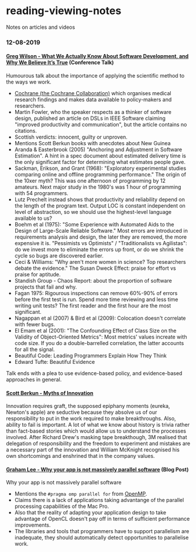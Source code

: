 # reading-viewing-notes
Notes on articles and videos


### 12-08-2019
#### [Greg Wilson - What We Actually Know About Software Development, and Why We Believe It’s True][0] (Conference Talk)

Humourous talk about the importance of applying the scientific method to the ways we work.

- [Cochrane (the Cochrane Collaboration)][1] which organises medical research findings and makes data available to policy-makers and researchers.
- Martin Fowler, who the speaker respects as a thinker of software design, published an article on DSLs in IEEE Software claiming "improved productivity and communication", but the article contains no citations.
- Scottish verdicts: innocent, guilty or unproven.
- Mentions Scott Berkun books with anecdotes about New Guinea
- Aranda & Easterbrook (2005) "Anchoring and Adjustment in Software Estimation". A hint in a spec document about estimated delivery time is the only significant factor for determining what estimates people gave.
- Sackman, Erikson, and Grant (1968): "Exploratory experimental studies comparing online and offline programming performance." The origin of the 10xer myth? This was one afternoon of programming by 12 amateurs. Next major study in the 1980's was 1 hour of programming with 54 programmers.
- Lutz Prechelt instead shows that productivity and reliability depend on the length of the program text. Output LOC is constant independent on level of abstraction, so we should use the highest-level language available to us?
- Boehm et al (1975): "Some Experience with Automated Aids to the Design of Large-Scale Reliable Software." Most errors are introduced in requirements analysis and design, the later they are removed, the more expensive it is. "Pessimists vs Optimists" / "Traditionalists vs Agilistas": do we invest more to eliminate the errors up front, or do we shrink the cycle so bugs are discovered earlier.
- Ceci & Williams: "Why aren't more women in science? Top researchers debate the evidence." The Susan Dweck Effect: praise for effort vs praise for aptitude.
- Standish Group - Chaos Report: about the proportion of software projects that fail and why.
- Fagan 1975: Rigourous inspections can remove 60%-90% of errors before the first test is run. Spend more time reviewing and less time writing unit tests? The first reader and the first hour are the most significant.
- Nagappan et al (2007) & Bird et al (2009): Colocation doesn't correlate with fewer bugs.
- El Emam et al (2001): "The Confounding Effect of Class Size on the Validity of Object-Oriented Metrics": Most metrics' values increate with code size. If you do a double-barrelled correlation, the latter accounts for all the signal.
- Beautiful Code: Leading Programmers Explain How They Think
- Edward Tufte: Beautiful Evidence

Talk ends with a plea to use evidence-based policy, and evidence-based approaches in general.

#### [Scott Berkun - Myths of Innovation][4]

Innovation requires graft, the supposed epiphany moments (eureka, Newton's apple) are seductive because they absolve us of our responsibility to put in the work required to make breakthroughs. Also, ability to fail is important. A lot of what we know about history is trivia rather than fact-based stories which would allow us to understand the processes involved. After Richard Drew's masking tape breakthough, 3M realised that delegation of responsibility and the freedom to experiment and mistakes are a necessary part of the innovation and William McKnight recognised his own shortcomings and enshrined that in the company values.

#### [Graham Lee - Why your app is not massively parallel software][2] (Blog Post)
Why your app is not massively parallel software

- Mentions the `#pragma omp parallel for` from [OpenMP][3]. 
- Claims there is a lack of applications taking advantange of the parallel processing capabilities of the Mac Pro.
- Also that the reality of adapting your application design to take advantage of OpenCL doesn't pay off in terms of sufficient performance improvements.
- The libraries and tools that programmers have to support parallelism are inadequate, they should automatically detect opportunities to parallelise work.


[0]: https://vimeo.com/9270320
[1]: https://en.wikipedia.org/wiki/Cochrane_(organisation)
[2]: https://www.sicpers.info/2017/04/why-your-app-is-not-massively-parallel-software/
[3]: https://en.wikipedia.org/wiki/OpenMP
[4]: https://www.youtube.com/watch?v=amt3ag2BaKc
